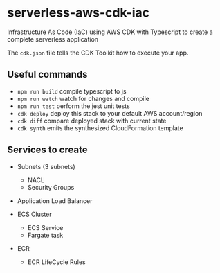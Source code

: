 # serverless-aws-cdk-iac
Infrastructure As Code (IaC) using AWS CDK with Typescript to create a complete serverless application

The `cdk.json` file tells the CDK Toolkit how to execute your app.

## Useful commands

 * `npm run build`   compile typescript to js
 * `npm run watch`   watch for changes and compile
 * `npm run test`    perform the jest unit tests
 * `cdk deploy`      deploy this stack to your default AWS account/region
 * `cdk diff`        compare deployed stack with current state
 * `cdk synth`       emits the synthesized CloudFormation template


## Services to create

- Subnets (3 subnets)
  - NACL
  - Security Groups

- Application Load Balancer
- ECS Cluster
  - ECS Service
  - Fargate task
- ECR
  - ECR LifeCycle Rules
